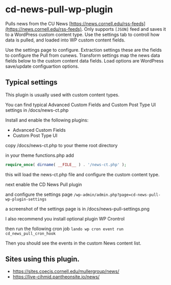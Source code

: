 # cd-news-pull-wp-plugin

Pulls news from the CU News [https://news.cornell.edu/rss-feeds](https://news.cornell.edu/rss-feeds). Only supports `[JSON]` feed and saves it to a WordPress custom content type.
Use the settings tab to controll how data is pulled, and loaded into WP custom content fields.

Use the settings page to configure. Extraction settings these are the fields to configure the Pull from cunews. Transform settings map the news data fields below to the custom content data fields. Load options are WordPress save/update configuartion options.

## Typical settings

This plugin is usually used with custom content types.

You can find typical Advanced Custom Fields and Custom Post Type UI settings in /docs/news-ct.php

Install and enable the following plugins:

- Advanced Custom Fields
- Custom Post Type UI

copy /docs/news-ct.php to your theme root directory

in your theme functions.php add

```php
require_once( dirname( __FILE__ ) . '/news-ct.php' );
```

this will load the news-ct.php file and configure the custom content type.

next enable the CD News Pull plugin

and configure the settings page `/wp-admin/admin.php?page=cd-news-pull-wp-plugin-settings`

a screenshot of the settings page is in /docs/news-pull-settings.png

I also recommend you install optional plugin WP Crontrol

then run the following cron job `lando wp cron event run cd_news_pull_cron_hook`

Then you should see the events in the custom News content list.

## Sites using this plugin.
 - https://sites.coecis.cornell.edu/mullergroup/news/
 - https://live-cihmid.pantheonsite.io/news/

